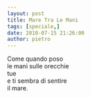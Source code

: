 ```yaml
---
layout: post
title: Mare Tra Le Mani
tags: [speciale,]
date: 2010-07-15 21:26:00
author: pietro
---
```

Come quando poso<br/>le mani sulle orecchie<br/>tue<br/>e ti sembra di sentire<br/>il mare.
